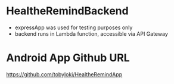 # HealtheRemindBackend

- expressApp was used for testing purposes only
- backend runs in Lambda function, accessible via API Gateway

# Android App Github URL
https://github.com/tobyloki/HealtheRemindApp